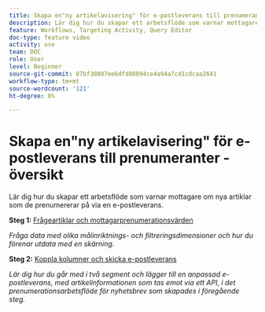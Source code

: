 ```yaml
---
title: Skapa en"ny artikelavisering" för e-postleverans till prenumeranter - översikt
description: Lär dig hur du skapar ett arbetsflöde som varnar mottagare om nya artiklar som de prenumererar på via en e-postleverans.
feature: Workflows, Targeting Activity, Query Editor
doc-type: feature video
activity: use
team: DOC
role: User
level: Beginner
source-git-commit: 87bf30887ee6dfd08094ce4a94a7cd1cdcaa2641
workflow-type: tm+mt
source-wordcount: '121'
ht-degree: 0%

---
```


# Skapa en&quot;ny artikelavisering&quot; för e-postleverans till prenumeranter - översikt

Lär dig hur du skapar ett arbetsflöde som varnar mottagare om nya artiklar som de prenumererar på via en e-postleverans.

**Steg 1:** [Frågeartiklar och mottagarprenumerationsvärden](/help/tutorial-using-soap-apis/query-articles-and-recipient-subscription-values.md)

*Fråga data med olika målinriktnings- och filtreringsdimensioner och hur du förenar utdata med en skärning.*

**Steg 2:** [Koppla kolumner och skicka e-postleverans](/help/tutorial-using-soap-apis/join-columns-and-send-automated-email-delivery.md)

*Lär dig hur du går med i två segment och lägger till en anpassad e-postleverans, med artikelinformationen som tas emot via ett API, i det prenumerationsarbetsflöde för nyhetsbrev som skapades i föregående steg.*

